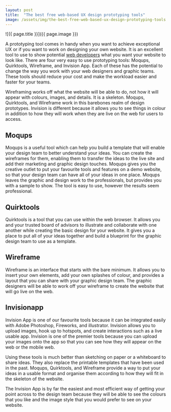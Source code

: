 ```yaml
---
layout: post
title:  "The best free web-based UX design prototyping tools"
image: /assets/img/the-best-free-web-based-ux-design-prototyping-tools.jpg
---
```


![{{ page.title }}]({{ page.image }})
 
A prototyping tool comes in handy when you want to achieve exceptional UX or if you want to work on designing your own website. It is an excellent tool to use to show potential [web developers](https://headchannel.co.uk/mobile-app-development) what you want your website to look like. There are four very easy to use prototyping tools: Moqups, Quirktools, Wireframe, and Invision App. Each of these has the potential to change the way you work with your web designers and graphic teams. These tools should reduce your cost and make the workload easier and faster for your teams.

Wireframing works off what the website will be able to do, not how it will appear with colours, images, and details. It is a skeleton. Moqups, Quirktools, and Wireframe work in this barebones realm of design prototypes. Invision is different because it allows you to see things in colour in addition to how they will work when they are live on the web for users to access.

## Moqups
Moqups is a useful tool which can help you build a template that will enable your design team to better understand your ideas. You can create the wireframes for them, enabling them to transfer the ideas to the live site and add their marketing and graphic design touches. Moqups gives you the creative outlet to put your favourite tools and features on a demo website, so that your design team can have all of your ideas in one place. Moqups leaves the graphic and design work to the professionals, but provides you with a sample to show.  The tool is easy to use, however the results seem professional.

## Quirktools
Quirktools is a tool that you can use within the web browser. It allows you and your trusted board of advisors to illustrate and collaborate with one another while creating the basic design for your website. It gives you a place to put all of your ideas together and build a blueprint for the graphic design team to use as a template.

## Wireframe
Wireframe is an interface that starts with the bare minimum. It allows you to insert your own elements, add your own splashes of colour, and provides a layout that you can share with your graphic design team. The graphic designers will be able to work off your wireframe to create the website that will go live on the web.

## Invisionapp
Invision App is one of our favourite tools because it can be integrated easily with Adobe Photoshop, Fireworks, and illustrator. Invision allows you to upload images, hook up to hotspots, and create interactions such as a live usable app. Invision is one of the premier tools because you can upload your images onto the app so that you can see how they will appear on the web or the mobile web. 

Using these tools is much better than sketching on paper or a whiteboard to share ideas. They also replace the printable templates that have been used in the past. Moqups, Quirktools, and Wireframe provide a way to put your ideas in a usable format and organise them according to how they will fit in the skeleton of the website. 

The Invision App is by far the easiest and most efficient way of getting your point across to the design team because they will be able to see the colours that you like and the image style that you would prefer to see on your website.

